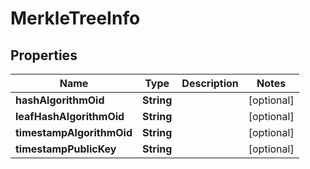 
# MerkleTreeInfo

## Properties
Name | Type | Description | Notes
------------ | ------------- | ------------- | -------------
**hashAlgorithmOid** | **String** |  |  [optional]
**leafHashAlgorithmOid** | **String** |  |  [optional]
**timestampAlgorithmOid** | **String** |  |  [optional]
**timestampPublicKey** | **String** |  |  [optional]



